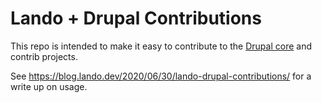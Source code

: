 # Lando + Drupal Contributions

This repo is intended to make it easy to contribute to the [Drupal core](https://drupal.org/project/drupal) and contrib projects.

See https://blog.lando.dev/2020/06/30/lando-drupal-contributions/ for a write up on usage.
